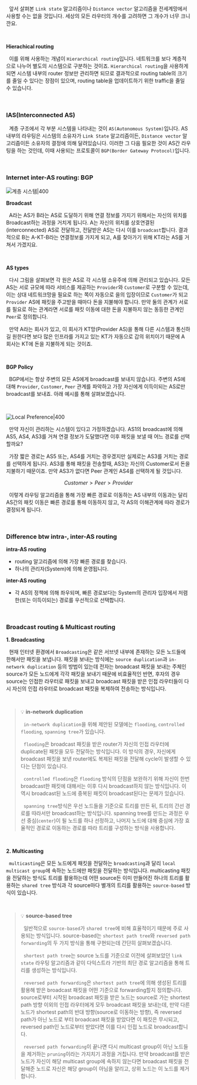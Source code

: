&nbsp;&nbsp;앞서 살펴본 `Link state` 알고리즘이나 `Distance vector` 알고리즘을 전세계망에서 사용할 수는 없을 것입니다. 세상의 모든 라우터의 개수를 고려하면 그 개수가 너무 크니깐요.

<br>

**Hierachical routing**

&nbsp;&nbsp;이를 위해 사용하는 개념이 `Hierarchical routing`입니다. 네트워크를 보다 계층적으로 나누어 별도의 시스템으로 구분하는 것이죠. `Hierarchical routing`을 사용하게 되면 시스템 내부의 router 정보만 관리하면 되므로 결과적으로 routing table의 크기를 줄일 수 있다는 장점이 있으며, routing table을 업데이트하기 위한 traffic을 줄일 수 있습니다.

<br>

### IAS(Interconnected AS)

&nbsp;&nbsp;계층 구조에서 각 부분 시스템을 나타내는 것이 `AS(Autonomous System)`입니다. AS 내부의 라우팅은 시스템의 소유자가 `Link State` 알고리즘이든, `Distance vector` 알고리즘이든 소유자의 결정에 의해 달려있습니다. 이러한 그 다음 필요한 것이 AS간 라우팅을 하는 것인데, 이때 사용되는 프로토콜이 `BGP(Border Gateway Protocol)`입니다.

<br>

### Internet inter-AS routing: BGP

![계층 시스템|400](hierachicalSystem.jpeg)

**Broadcast**

&nbsp;&nbsp;A라는 AS가 B라는 AS로 도달하기 위해 연결 정보를 가지기 위해서는 자신의 위치를 Broadcast하는 과정을 거치게 됩니다. A는 자신의 위치를 상호연결된(interconnected) AS로 전달하고, 전달받은 AS는 다시 이를 `broadcast`합니다. 결과적으로 B는 A-KT-B라는 연결정보를 가지게 되고, A를 찾아가기 위해 KT라는 AS를 거쳐서 가겠지요.

<br>

**AS types**

&nbsp;&nbsp;다시 그림을 살펴보면 각 원은 AS로 각 시스템 소유주에 의해 관리되고 있습니다. 모든 AS는 서로 규모에 따라 서비스를 제공하는 `Provider`와 `Customer`로 구분할 수 있는데, 이는 상대 네트워크망을 필요로 하는 쪽이 자동으로 을의 입장이므로 `Customer`가 되고 `Provider` AS에 패킷을 주고받을 때마다 돈을 지불해야 합니다. 만약 둘의 관계가 서로를 필요로 하는 관계라면 서로를 패킷 이동에 대한 돈을 지불하지 않는 동등한 관계인 `Peer`로 정의합니다. 

&nbsp;&nbsp;만약 A라는 회사가 있고, 이 회사가 KT망(Provider AS)을 통해 다른 시스템과 통신하길 원한다면 보다 많은 인프라를 가지고 있는 KT가 자동으로 갑의 위치이기 때문에 A 회사는 KT에 돈을 지불하게 되는 것이죠.

<br>

**BGP Policy**

&nbsp;&nbsp;BGP에서는 항상 주변의 모든 AS에게 broadcast를 보내지 않습니다. 주변의 AS에 대해 `Provider`, `Customer`, `Peer` 관계를 파악하고 가장 자신에게 이득이되는 AS로만 broadcast를 보내죠. 아래 예시를 통해 살펴보겠습니다.

<br>

![Local Preference|400](localPreference.jpeg)

&nbsp;&nbsp;만약 자신이 관리하는 시스템이 있다고 가정하겠습니다. AS1의 broadcast에 의해 AS5, AS4, AS3를 거쳐 연결 정보가 도달했다면 이후 패킷을 보낼 때 어느 경로를 선택할까요?

&nbsp;&nbsp;가장 짧은 경로는 AS5 또는, AS4를 거치는 경우겠지만 실제로는 AS3를 거치는 경로를 선택하게 됩니다. AS3를 통해 패킷을 전송할때, AS3는 자신의 Customer로서 돈을 지불하기 때문이죠. 만약 AS3가 없다면 Peer 관계인 AS4를 선택하게 될 것입니다.

$$Customer > Peer > Provider$$

&nbsp;&nbsp;이렇게 라우팅 알고리즘을 통해 가장 빠른 경로로 이동하는 AS 내부의 이동과는 달리 AS간의 패킷 이동은 빠른 경로를 통해 이동하지 않고, 각 AS의 이해관계에 따라 경로가 결정되게 됩니다.

<br>

### Difference btw intra-, inter-AS routing

**intra-AS routing**
- routing 알고리즘에 의해 가장 빠른 경로를 찾습니다.
- 하나의 관리자(System)에 의해 운영됩니다.

**inter-AS routing**
- 각 AS의 정책에 의해 좌우되며, 빠른 경로보다는 System의 관리자 입장에서 저렴한(또는 이득이되는) 경로를 우선적으로 선택합니다.

<br>

### Broadcast routing & Multicast routing

**1. Broadcasting**

&nbsp;&nbsp;현재 인터넷 환경에서 `Broadcasting`은 같은 서브넷 내부에 존재하는 모든 노드들에 한해서만 패킷을 보냅니다. 패킷을 보내는 방식에는 `source duplication`과 `in-network duplication` 등의 방법이 있는데 전자는 broadcast 패킷을 보내는 주체인 source가 모든 노드에게 각각 패킷을 보내기 때문에 비효율적인 반면, 후자의 경우 source는 인접한 라우터로 패킷을 보내고 broadcast 패킷을 받은 인접 라우터들이 다시 자신의 인접 라우터로 broadcast 패킷을 복제하여 전송하는 방식입니다.

<br>

> 💡 **in-network duplication**
>
> &nbsp;&nbsp;`in-network duplication`을 위해 제안된 모델에는 `flooding`, `controlled flooding`, `spanning tree`가 있습니다.
>
> &nbsp;&nbsp;`flooding`은 broadcast 패킷을 받은 router가 자신의 인접 라우터에 duplicate된 패킷을 모두 전달하는 방식입니다. 이 방식의 경우, 자신에게 broadcast 패킷을 보낸 router에도 복제된 패킷을 전달해 cycle이 발생할 수 있다는 단점이 있습니다.
>
> &nbsp;&nbsp;`controlled flooding`은 `flooding` 방식의 단점을 보완하기 위해 자신이 한번 broadcast한 패킷에 대해서는 이후 다시 broadcast하지 않는 방식입니다. 이 역시 broadcast된 노드에 중복된 패킷이 broadcast된다는 문제가 있습니다.
>
> &nbsp;&nbsp;`spanning tree`방식은 우선 노드들을 기준으로 트리를 만든 뒤, 트리의 간선 경로를 따라서만 broadcast하는 방식입니다. spanning tree를 만드는 과정은 우선 중심(`center`)이 될 노드를 하나 선정하고, 나머지 노드에 대해 중심에 가장 효율적인 경로로 이동하는 경로를 따라 트리를 구성하는 방식을 사용합니다.

<br>

**2. Multicasting**

&nbsp;&nbsp;`multicasting`은 모든 노드에게 패킷을 전달하는 `broadcasting`과 달리 `local multicast group`에 속하는 노드에만 패킷을 전달하는 방식입니다. multicasting 패킷을 전달하는 방식도 트리를 활용하는데 어떤 source든 이미 만들어진 하나의 트리를 활용하는 `shared tree` 방식과 각 source마다 별개의 트리를 활용하는 `source-based` 방식이 있습니다.

<br>

> 💡 **source-based tree**
>
> &nbsp;&nbsp;일반적으로 `source-based`가 `shared tree`에 비해 효율적이기 때문에 주로 사용되는 방식입니다. source-based는  `shortest path tree`와 `reversed path forwarding`의 두 가지 방식을 통해 구현되는데 간단히 살펴보겠습니다.
>
> &nbsp;&nbsp;`shortest path tree`는 source 노드를 기준으로 이전에 살펴보았던 `link state` 라우팅 알고리즘과 같이 다익스트라 기반의 최단 경로 알고리즘을 통해 트리를 생성하는 방식입니다.
>
> &nbsp;&nbsp;`reversed path forwarding`은 `shortest path tree`에 의해 생성된 트리를 활용해 받은 broadcast 패킷을 어떤 기준으로 forwarding할지 정의합니다. source로부터 시작된 broadcast 패킷을 받은 노드는 source로 가는 shortest path 방향 이외의 인접 라우터에게 모두 broadcast 패킷을 보내는데, 만약 다른 노드가 shortest path의 반대 방향(source로 이동하는 방향), 즉 reversed path가 아닌 노드로 부터 broadcast 패킷을 받았다면 이 패킷은 무시되고, reversed path인 노드로부터 받았다면 이를 다시 인접 노드로 broadcast합니다.
>
> &nbsp;&nbsp;`reversed path forwarding`이 끝나면 다시 multicast group이 아닌 노드들을 제거하는 `pruning`이라는 가지치기 과정을 거칩니다. 만약 broadcast를 받은 노드가 자신이 해당 multicast group에 속하지 않는다면 broadcast 패킷을 전달해준 노드로 자신은 해당 group이 아님을 알리고, 상위 노드는 이 노드를 제거합니다.
